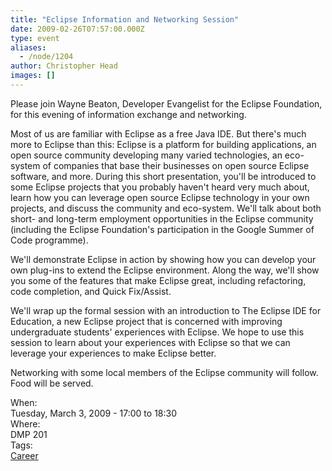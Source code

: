 ```yaml
---
title: "Eclipse Information and Networking Session"
date: 2009-02-26T07:57:00.000Z
type: event
aliases:
  - /node/1204
author: Christopher Head
images: []
---
```


<div class="field field-name-body field-type-text-with-summary field-label-hidden"><div class="field-items"><div class="field-item even"><p>Please join Wayne Beaton, Developer Evangelist for the Eclipse Foundation, for this evening of information exchange and networking.</p>
<p>Most of us are familiar with Eclipse as a free Java IDE. But there&apos;s much more to Eclipse than this: Eclipse is a platform for building applications, an open source community developing many varied technologies, an eco-system of companies that base their businesses on open source Eclipse software, and more. During this short presentation, you&apos;ll be introduced to some Eclipse projects that you probably haven&apos;t heard very much about, learn how you can leverage open source Eclipse technology in your own projects, and discuss the community and eco-system. We&apos;ll talk about both short- and long-term employment opportunities in the Eclipse community (including the Eclipse Foundation&apos;s participation in the Google Summer of Code programme).</p>
<p>We&apos;ll demonstrate Eclipse in action by showing how you can develop your own plug-ins to extend the Eclipse environment. Along the way, we&apos;ll show you some of the features that make Eclipse great, including refactoring, code completion, and Quick Fix/Assist.</p>
<p>We&apos;ll wrap up the formal session with an introduction to The Eclipse IDE for Education, a new Eclipse project that is concerned with improving undergraduate students&apos; experiences with Eclipse. We hope to use this session to learn about your experiences with Eclipse so that we can leverage your experiences to make Eclipse better.</p>
<p>Networking with some local members of the Eclipse community will follow.<br>
Food will be served.</p>
</div></div></div><div class="field field-name-field-dates field-type-datetime field-label-above"><div class="field-label">When:&#xA0;</div><div class="field-items"><div class="field-item even"><span class="date-display-single">Tuesday, March 3, 2009 - <span class="date-display-range"><span class="date-display-start">17:00</span> to <span class="date-display-end">18:30</span></span></span></div></div></div><div class="field field-name-field-location field-type-text field-label-above"><div class="field-label">Where:&#xA0;</div><div class="field-items"><div class="field-item even">DMP 201</div></div></div>    <footer>
    <div class="field field-name-field-tags field-type-taxonomy-term-reference field-label-above"><div class="field-label">Tags:&#xA0;</div><div class="field-items"><div class="field-item even"><a href="/career">Career</a></div></div></div>      </footer>